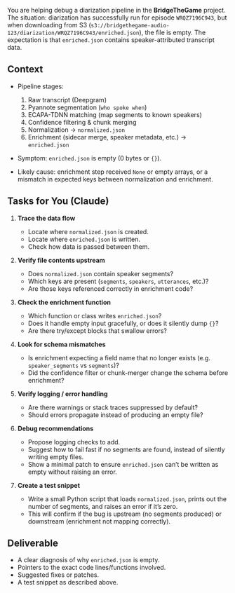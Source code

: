 You are helping debug a diarization pipeline in the **BridgeTheGame** project.  
The situation: diarization has successfully run for episode `WRQZ7196C943`, but when downloading from S3 (`s3://bridgethegame-audio-123/diarization/WRQZ7196C943/enriched.json`), the file is empty. The expectation is that `enriched.json` contains speaker-attributed transcript data.

## Context

- Pipeline stages:
  1. Raw transcript (Deepgram)
  2. Pyannote segmentation (`who spoke when`)
  3. ECAPA-TDNN matching (map segments to known speakers)
  4. Confidence filtering & chunk merging
  5. Normalization → `normalized.json`
  6. Enrichment (sidecar merge, speaker metadata, etc.) → `enriched.json`

- Symptom: `enriched.json` is empty (0 bytes or `{}`).
- Likely cause: enrichment step received `None` or empty arrays, or a mismatch in expected keys between normalization and enrichment.

## Tasks for You (Claude)

1. **Trace the data flow**
   - Locate where `normalized.json` is created.
   - Locate where `enriched.json` is written.
   - Check how data is passed between them.

2. **Verify file contents upstream**
   - Does `normalized.json` contain speaker segments?
   - Which keys are present (`segments`, `speakers`, `utterances`, etc.)?
   - Are those keys referenced correctly in enrichment code?

3. **Check the enrichment function**
   - Which function or class writes `enriched.json`?
   - Does it handle empty input gracefully, or does it silently dump `{}`?
   - Are there try/except blocks that swallow errors?

4. **Look for schema mismatches**
   - Is enrichment expecting a field name that no longer exists (e.g. `speaker_segments` vs `segments`)?
   - Did the confidence filter or chunk-merger change the schema before enrichment?

5. **Verify logging / error handling**
   - Are there warnings or stack traces suppressed by default?
   - Should errors propagate instead of producing an empty file?

6. **Debug recommendations**
   - Propose logging checks to add.
   - Suggest how to fail fast if no segments are found, instead of silently writing empty files.
   - Show a minimal patch to ensure `enriched.json` can’t be written as empty without raising an error.

7. **Create a test snippet**
   - Write a small Python script that loads `normalized.json`, prints out the number of segments, and raises an error if it’s zero.
   - This will confirm if the bug is upstream (no segments produced) or downstream (enrichment not mapping correctly).

## Deliverable

- A clear diagnosis of why `enriched.json` is empty.
- Pointers to the exact code lines/functions involved.
- Suggested fixes or patches.
- A test snippet as described above.
